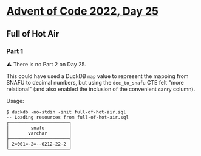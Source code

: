 # [Advent of Code 2022, Day 25](https://adventofcode.com/2022/day/25)

## Full of Hot Air

### Part 1

⚠️ There is no Part 2 on Day 25.

This could have used a DuckDB `map` value to represent
the mapping from SNAFU to decimal numbers, but using
the `dec_to_snafu` CTE felt "more relational" (and also
enabled the inclusion of the convenient `carry` column).

Usage:

~~~
$ duckdb -no-stdin -init full-of-hot-air.sql
-- Loading resources from full-of-hot-air.sql
┌──────────────────────┐
│        snafu         │
│       varchar        │
├──────────────────────┤
│ 2=001=-2=--0212-22-2 │
└──────────────────────┘
~~~

